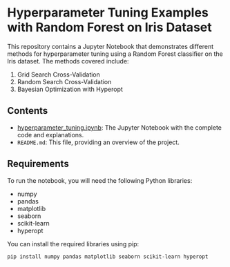 # Hyperparameter Tuning Examples with Random Forest on Iris Dataset

This repository contains a Jupyter Notebook that demonstrates different methods for hyperparameter tuning using a Random Forest classifier on the Iris dataset. The methods covered include:

1. Grid Search Cross-Validation
2. Random Search Cross-Validation
3. Bayesian Optimization with Hyperopt

## Contents

- [hyperparameter_tuning.ipynb](https://github.com/BhadraNivedita/Predictive-modeling/blob/main/Hyperparameter%20Optimization/Hyperparametr%20Optimization.ipynb): The Jupyter Notebook with the complete code and explanations.
- `README.md`: This file, providing an overview of the project.

## Requirements

To run the notebook, you will need the following Python libraries:

- numpy
- pandas
- matplotlib
- seaborn
- scikit-learn
- hyperopt

You can install the required libraries using pip:

```sh
pip install numpy pandas matplotlib seaborn scikit-learn hyperopt
